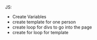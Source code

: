 JS:

- Create Variables
- create template for one person
- create loop for divs to go into the page
- create for loop for template
